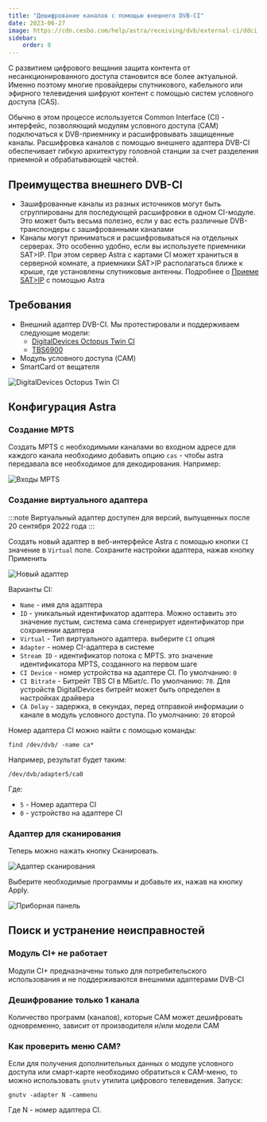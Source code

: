 ```yaml
---
title: "Дешифрование каналов с помощью внешнего DVB-CI"
date: 2023-06-27
image: https://cdn.cesbo.com/help/astra/receiving/dvb/external-ci/ddci.jpg
sidebar:
    order: 8
---
```


С развитием цифрового вещания защита контента от несанкционированного доступа становится все более актуальной. Именно поэтому многие провайдеры спутникового, кабельного или эфирного телевидения шифруют контент с помощью систем условного доступа (CAS).

Обычно в этом процессе используется Common Interface (CI) - интерфейс, позволяющий модулям условного доступа (CAM) подключаться к DVB-приемнику и расшифровывать защищенные каналы. Расшифровка каналов с помощью внешнего адаптера DVB-CI обеспечивает гибкую архитектуру головной станции за счет разделения приемной и обрабатывающей частей.

## Преимущества внешнего DVB-CI[](https://help.cesbo.com/astra/receiving/dvb/external-ci#advantages-of-external-dvb-ci)

- Зашифрованные каналы из разных источников могут быть сгруппированы для последующей расшифровки в одном CI-модуле. Это может быть весьма полезно, если у вас есть различные DVB-транспондеры с зашифрованными каналами
- Каналы могут приниматься и расшифровываться на отдельных серверах. Это особенно удобно, если вы используете приемники SAT>IP. При этом сервер Astra с картами CI может храниться в серверной комнате, а приемники SAT>IP располагаться ближе к крыше, где установлены спутниковые антенны. Подробнее о [Приеме SAT>IP](https://help.cesbo.com/astra/receiving/dvb/satip-client) с помощью Astra

## Требования[](https://help.cesbo.com/astra/receiving/dvb/external-ci#requirements)

- Внешний адаптер DVB-CI. Мы протестировали и поддерживаем следующие модели:
    - [DigitalDevices Octopus Twin CI](https://www.digital-devices.eu/shop/en/accessoires/bridge/266/digital-devices-octopus-twin-ci-double-ci-slot-with-2-expansionports)
    - [TBS6900](https://www.tbsdtv.com/products/tbs6900-dvb-dual-pci-e-card.html)
- Модуль условного доступа (CAM)
- SmartCard от вещателя

![DigitalDevices Octopus Twin CI](https://cdn.cesbo.com/help/astra/receiving/dvb/external-ci/ddci.jpg)

## Конфигурация Astra[](https://help.cesbo.com/astra/receiving/dvb/external-ci#astra-configuration)

### Создание MPTS

Создать MPTS с необходимыми каналами во входном адресе для каждого канала необходимо добавить опцию `cas` - чтобы astra передавала все необходимое для декодирования. Например:

![Входы MPTS](https://cdn.cesbo.com/help/astra/receiving/dvb/external-ci/mpts.png)

### Создание виртуального адаптера

:::note Виртуальный адаптер доступен для версий, выпущенных после 20 сентября 2022 года
:::

Создать новый адаптер в веб-интерфейсе Astra с помощью кнопки `CI` значение в `Virtual` поле. Сохраните настройки адаптера, нажав кнопку Применить

![Новый адаптер](https://cdn.cesbo.com/help/astra/receiving/dvb/external-ci/new-adapter.png)

Варианты CI:

- `Name` - имя для адаптера
- `ID` - уникальный идентификатор адаптера. Можно оставить это значение пустым, система сама сгенерирует идентификатор при сохранении адаптера
- `Virtual` - Тип виртуального адаптера. выберите `CI` опция
- `Adapter` - номер CI-адаптера в системе
- `Stream ID` - идентификатор потока с MPTS. это значение идентификатора MPTS, созданного на первом шаге
- `CI Device` - номер устройства на адаптере CI. По умолчанию: `0`
- `CI Bitrate` - Битрейт TBS CI в МБит/с. По умолчанию: `70`. Для устройств DigitalDevices битрейт может быть определен в настройках драйвера
- `CA Delay` - задержка, в секундах, перед отправкой информации о канале в модуль условного доступа. По умолчанию: `20` второй

Номер адаптера CI можно найти с помощью команды:

```
find /dev/dvb/ -name ca*
```

Например, результат будет таким:

```
/dev/dvb/adapter5/ca0
```

Где:

- `5` - Номер адаптера CI
- `0` - устройство на адаптере CI

### Адаптер для сканирования

Теперь можно нажать кнопку Сканировать.

![Адаптер сканирования](https://cdn.cesbo.com/help/astra/receiving/dvb/external-ci/scan.png)

Выберите необходимые программы и добавьте их, нажав на кнопку Apply.

![Приборная панель](https://cdn.cesbo.com/help/astra/receiving/dvb/external-ci/dashboard.png)

## Поиск и устранение неисправностей[](https://help.cesbo.com/astra/receiving/dvb/external-ci#troubleshooting)

### Модуль CI+ не работает

Модули CI+ предназначены только для потребительского использования и не поддерживаются внешними адаптерами DVB-CI

### Дешифрование только 1 канала

Количество программ (каналов), которые CAM может дешифровать одновременно, зависит от производителя и/или модели CAM

### Как проверить меню CAM?

Если для получения дополнительных данных о модуле условного доступа или смарт-карте необходимо обратиться к CAM-меню, то можно использовать `gnutv` утилита цифрового телевидения. Запуск:

```
gnutv -adapter N -cammenu
```

Где N - номер адаптера CI.
